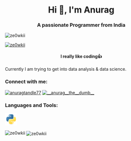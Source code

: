 <h1 align="center">Hi 👋, I'm Anurag</h1>
<h3 align="center">A passionate Programmer from India</h3>

<p align="left"> <img src="https://komarev.com/ghpvc/?username=ze0wkii&label=Profile%20views&color=0e75b6&style=flat" alt="ze0wkii" /> </p>

<p align="left"> <a href="https://github.com/ryo-ma/github-profile-trophy"><img src="https://github-profile-trophy.vercel.app/?username=ze0wkii" alt="ze0wkii" /></a> </p>

<h4 align="center">I really like coding👍</h4>
<p align="left">Currently I am trying to get into data analysis & data science.</p>


<h3 align="left">Connect with me:</h3>
<a href="https://instagram.com/anuragtandle777" target="blank"><img align="center" src="https://raw.githubusercontent.com/rahuldkjain/github-profile-readme-generator/master/src/images/icons/Social/instagram.svg" alt="anuragtandle77" height="30" width="40" /></a>
<a href="https://discord.gg/__anurag__the__dumb__" target="blank"><img align="center" src="https://raw.githubusercontent.com/rahuldkjain/github-profile-readme-generator/master/src/images/icons/Social/discord.svg" alt="__anurag__the__dumb__" height="30" width="40" /></a>
</p>

<h3 align="left">Languages and Tools:</h3>
<p align="left"> <a href="https://www.python.org" target="_blank" rel="noreferrer"> <img src="https://raw.githubusercontent.com/devicons/devicon/master/icons/python/python-original.svg" alt="python" width="40" height="40"/> </a> </p>

<p><img align="left" src="https://github-readme-stats.vercel.app/api/top-langs?username=ze0wkii&show_icons=true&locale=en&layout=compact" alt="ze0wkii" /></p>

<p>&nbsp;<img align="center" src="https://github-readme-stats.vercel.app/api?username=ze0wkii&show_icons=true&locale=en" alt="ze0wkii" /></p>
